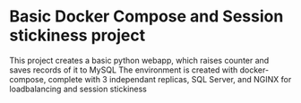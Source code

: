 # Basic Docker Compose and Session stickiness project

This project creates a basic python webapp, which raises counter and saves records of it to MySQL
The environment is created with docker-compose, complete with 3 independant replicas, SQL Server, and NGINX for loadbalancing and session stickiness

